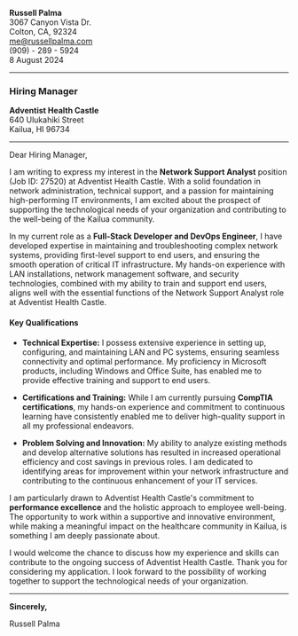 **Russell Palma**  
3067 Canyon Vista Dr.  
Colton, CA, 92324  
me@russellpalma.com  
(909) - 289 - 5924  
8 August 2024

---

### Hiring Manager

**Adventist Health Castle**  
640 Ulukahiki Street  
Kailua, HI 96734

---

Dear Hiring Manager,

I am writing to express my interest in the **Network Support Analyst** position (Job ID: 27520) at Adventist Health Castle. With a solid foundation in network administration, technical support, and a passion for maintaining high-performing IT environments, I am excited about the prospect of supporting the technological needs of your organization and contributing to the well-being of the Kailua community.

In my current role as a **Full-Stack Developer and DevOps Engineer**, I have developed expertise in maintaining and troubleshooting complex network systems, providing first-level support to end users, and ensuring the smooth operation of critical IT infrastructure. My hands-on experience with LAN installations, network management software, and security technologies, combined with my ability to train and support end users, aligns well with the essential functions of the Network Support Analyst role at Adventist Health Castle.

#### Key Qualifications

-   **Technical Expertise:** I possess extensive experience in setting up, configuring, and maintaining LAN and PC systems, ensuring seamless connectivity and optimal performance. My proficiency in Microsoft products, including Windows and Office Suite, has enabled me to provide effective training and support to end users.

-   **Certifications and Training:** While I am currently pursuing **CompTIA certifications**, my hands-on experience and commitment to continuous learning have consistently enabled me to deliver high-quality support in all my professional endeavors.

-   **Problem Solving and Innovation:** My ability to analyze existing methods and develop alternative solutions has resulted in increased operational efficiency and cost savings in previous roles. I am dedicated to identifying areas for improvement within your network infrastructure and contributing to the continuous enhancement of your IT services.

I am particularly drawn to Adventist Health Castle's commitment to **performance excellence** and the holistic approach to employee well-being. The opportunity to work within a supportive and innovative environment, while making a meaningful impact on the healthcare community in Kailua, is something I am deeply passionate about.

I would welcome the chance to discuss how my experience and skills can contribute to the ongoing success of Adventist Health Castle. Thank you for considering my application. I look forward to the possibility of working together to support the technological needs of your organization.

---

**Sincerely,**

Russell Palma
